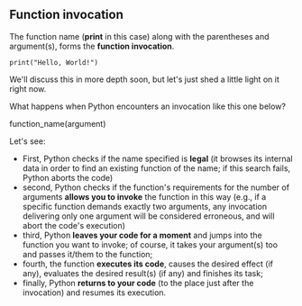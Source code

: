 ## Function invocation

The function name (**print** in this case) along with the parentheses and argument(s), forms the **function invocation**.

```
print("Hello, World!")
```

We'll discuss this in more depth soon, but let's just shed a little light on it right now.

What happens when Python encounters an invocation like this one below?

function_name(argument)

Let's see:

- First, Python checks if the name specified is **legal** (it browses its internal data in order to find an existing function of the name; if this search fails, Python aborts the code)
- second, Python checks if the function's requirements for the number of arguments **allows you to invoke** the function in this way (e.g., if a specific function demands exactly two arguments, any invocation delivering only one argument will be considered erroneous, and will abort the code's execution)
- third, Python **leaves your code for a moment** and jumps into the function you want to invoke; of course, it takes your argument(s) too and passes it/them to the function;
- fourth, the function **executes its code**, causes the desired effect (if any), evaluates the desired result(s) (if any) and finishes its task;
- finally, Python **returns to your code** (to the place just after the invocation) and resumes its execution.
